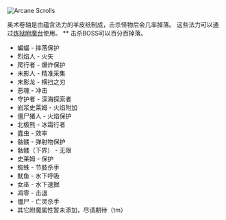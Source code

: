 ![Arcane Scrolls](item:betterwithmods:arcane_scroll)

奥术卷轴是由蕴含法力的羊皮纸制成，击杀怪物后会几率掉落。
这些法力可以通过[炼狱附魔台](../blocks/infernal_enchanter.md)使用。
** 击杀BOSS可以百分百掉落。
* 蝙蝠 - 摔落保护
* 烈焰人 - 火矢
* 爬行者 - 爆炸保护
* 末影人 - 精准采集
* 末影龙 - 横扫之刃
* 恶魂 - 冲击
* 守护者 - 深海探索者
* 岩浆史莱姆  - 火焰附加
* 僵尸猪人 - 火焰保护
* 北极熊 - 冰霜行者
* 蠹虫 - 效率
* 骷髅 - 弹射物保护
* 骷髅（下界） - 无限
* 史莱姆 - 保护
* 蜘蛛 - 节肢杀手
* 鱿鱼 - 水下呼吸
* 女巫 - 水下速掘
* 凋零 - 击退
* 僵尸 - 亡灵杀手
* 其它附魔属性暂未添加，尽请期待（tm）